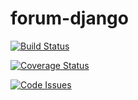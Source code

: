 # forum-django

[![Build Status](https://travis-ci.org/karolyi/forum-django.svg?branch=development)](https://travis-ci.org/karolyi/forum-django)

[![Coverage Status](https://coveralls.io/repos/github/karolyi/forum-django/badge.svg)](https://coveralls.io/github/karolyi/forum-django)

[![Code Issues](https://www.quantifiedcode.com/api/v1/project/ca3d90d5cb0e43e381274d6f48463a97/badge.svg)](https://www.quantifiedcode.com/app/project/ca3d90d5cb0e43e381274d6f48463a97)
